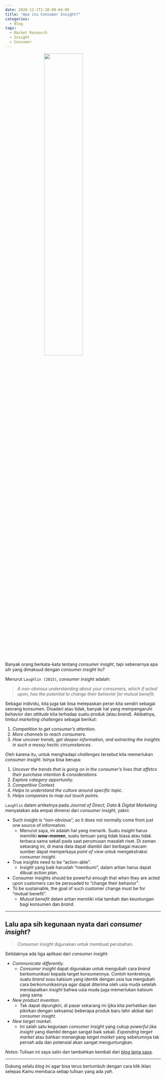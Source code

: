 ```yaml
---
date: 2020-12-1T1:38:00-04:00
title: "Apa itu Consumer Insight?"
categories:
  - Blog
tags:
  - Market Research
  - Insight
  - Consumer
---
```



<img src="https://passingthroughresearcher.files.wordpress.com/2015/11/idea.jpg" width="50%" style="display: block; margin: auto;" />

Banyak orang berkata-kata tentang *consumer insight*, tapi sebenarnya
apa sih yang dimaksud dengan *consumer insight* itu?

Menurut `Laughlin (2015)`, *consumer insight* adalah:

> *A non-obvious understanding about your consumers, which if acted
> upon, has the potential to change their behavior for mutual benefit.*

Sebagai individu, kita juga tak bisa melepaskan peran kita sendiri
sebagai seorang konsumen. Disadari atau tidak, banyak hal yang
mempengaruhi *behavior* dan *attitude* kita terhadap suatu produk (atau
*brand*). Akibatnya, timbul *marketing challenges* sebagai berikut:

1.  *Competition to get consumer’s attention*.
2.  *More channels to reach consumers*.
3.  *How uncover trends, get deeper information, and extracting the
    insights in such a messy hectic circumstances*.

Oleh karena itu, untuk menghadapi *challenges* tersebut kita memerlukan
*consumer insight*. Isinya bisa berupa:

1.  *Uncover the trends that is going on in the consumer’s lives that
    affetcs their purchase intention & considerations.*
2.  *Explore category opportunity.*
3.  *Competitive Context.*
4.  *Helps to understand the culture around specific topic.*
5.  *Helps companies to map out touch points.*

`Laughlin` dalam artikelnya pada *Journal of Direct, Data & Digital
Marketing* menyatakan ada empat dimensi dari *consumer insight*, yakni:

  - Such insight is “non-obvious”, so it does not normally come from
    just one source of information.
      - Menurut saya, ini adalah hal yang menarik. Suatu *insight* harus
        memiliki **wow-momen**, suatu temuan yang tidak biasa atau tidak
        terbaca sama sekali pada saat perumusan masalah riset. Di zaman
        sekarang ini, di mana data dapat diambil dari berbagai macam
        sumber dapat memperkaya *point of view* untuk mengekstraksi
        *consumer insight*.
  - True insights need to be “action-able”.
      - *Insight* yang baik haruslah “membumi”, dalam artian harus dapat
        dibuat *action plan*.
  - Consumer insights should be powerful enough that when they are acted
    upon customers can be persuaded to “change their behavior”.
  - To be sustainable, the goal of such customer change must be for
    “mutual benefit”.
      - *Mutual benefit* dalam artian memiliki nilai tambah dan
        keuntungan bagi konsumen dan *brand*.

-----

## Lalu apa sih kegunaan nyata dari *consumer insight*?

> *Consumer insight* digunakan untuk membuat perubahan.

Setidaknya ada tiga aplikasi dari *consumer insight*:

  - *Communicate differently*.
      - *Consumer insight* dapat digunakan untuk mengubah cara *brand*
        berkomunikasi kepada target konsumennya. Contoh konkretnya,
        suatu *brand* susu kalsium yang identik dengan usia tua mengubah
        cara berkomunikasinya agar dapat diterima oleh usia muda setelah
        mendapatkan *insight* bahwa usia muda juga memerlukan kalsium
        yang sama.
  - *New product invention*.
      - Tak dapat dipungkiri, di pasar sekarang ini (jika kita
        perhatikan dan pikirkan dengan seksama) beberapa produk baru
        lahir akibat dari *consumer insight*.
  - *New target market*.
      - Ini salah satu kegunaan *consumer insight* yang cukup *powerful*
        jika *insight* yang diambil dengan sangat baik sekali.
        *Expanding target market* atau bahkan menangkap *target market*
        yang sebelumnya tak pernah ada dan potensial akan sangat
        menguntungkan.

*Notes*: Tulisan ini saya salin dan tambahkan kembali dari [*blog* lama
saya](https://passingthroughresearcher.wordpress.com/).

---

Dukung selalu _blog_ ini agar bisa terus bertumbuh dengan cara klik iklan selepas Kamu membaca setiap tulisan yang ada _yah_.
